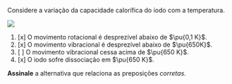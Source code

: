 Considere a variação da capacidade calorífica do iodo com a temperatura.

![](3A36-1P.svg)

1. [x] O movimento rotacional é desprezível abaixo de $\pu{0,1 K}$.
2. [x] O movimento vibracional é desprezível abaixo de $\pu{650K}$.
3. [ ] O movimento vibracional cessa acima de $\pu{650 K}$.
4. [x] O iodo sofre dissociação em $\pu{650 K}$.

**Assinale** a alternativa que relaciona as preposições *corretas*.